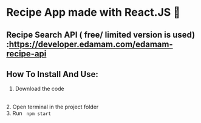 # Recipe App made with React.JS 🍲
## Recipe Search API ( free/ limited version is used) :https://developer.edamam.com/edamam-recipe-api


## How To Install And Use:

1. Download the code
<br>
2. Open terminal in the project folder
<br>
3. Run
<code> npm start </code>

